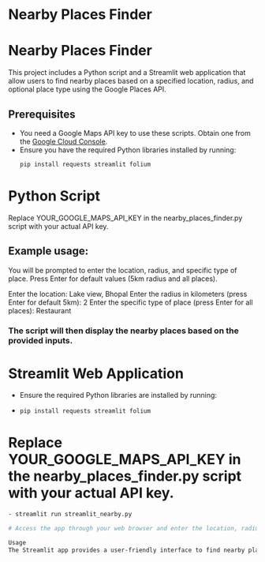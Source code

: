 # Nearby Places Finder

# Nearby Places Finder

This project includes a Python script and a Streamlit web application that allow users to find nearby places based on a specified location, radius, and optional place type using the Google Places API.

## Prerequisites

- You need a Google Maps API key to use these scripts. Obtain one from the [Google Cloud Console](https://console.cloud.google.com/).
- Ensure you have the required Python libraries installed by running:
  ```bash
  pip install requests streamlit folium

# Python Script
Replace YOUR_GOOGLE_MAPS_API_KEY in the nearby_places_finder.py script with your actual API key.

## Example usage:

You will be prompted to enter the location, radius, and specific type of place. Press Enter for default values (5km radius and all places).

Enter the location: Lake view, Bhopal
Enter the radius in kilometers (press Enter for default 5km): 2
Enter the specific type of place (press Enter for all places): Restaurant

### The script will then display the nearby places based on the provided inputs.


# Streamlit Web Application

- Ensure the required Python libraries are installed by running:
- ```bash
  pip install requests streamlit folium
# Replace YOUR_GOOGLE_MAPS_API_KEY in the nearby_places_finder.py script with your actual API key.
```bash
- streamlit run streamlit_nearby.py

# Access the app through your web browser and enter the location, radius, and specific type of place.

Usage
The Streamlit app provides a user-friendly interface to find nearby places. It includes a button to display the location of each place on an interactive map.
